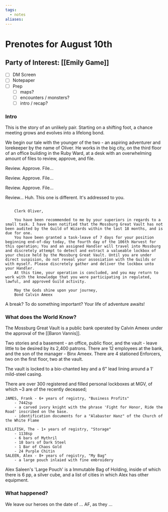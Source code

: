 ```yaml
---
tags:
  - notes
aliases:
---
```


# Prenotes for August 10th
## Party of Interest: [[Emily Game]]
- [ ] DM Screen
- [ ] Notepaper
- [ ] Prep
	- [ ] maps?
	- [ ] encounters / monsters?
	- [ ] intro / recap?

### Intro

This is the story of an unlikely pair. Starting on a shifting foot, a chance meeting grows and evolves into a lifelong bond.

We begin our tale with the younger of the two - an aspiring adventurer and lorekeeper by the name of Oliver. He works in the big city, on the third floor of an office building in the Ruby Ward, at a desk with an overwhelming amount of files to review, approve, and file.

Review. Approve. File...

Review. Approve. File...

Review. Approve. File...

Review... Huh. This one is different. It's addressed to you.

```

	Clerk Oliver,

	You have been recommended to me by your superiors in regards to a small task. I have been notified that the Mossburg Great Vault has not been audited by the Guild of Wizards within the last 18 months, and is due for one. 
	You have been granted a task-leave of 7 days for your position beginning end-of-day today, the fourth day of the 106th Harvest for this operation; You and an assigned Handler will travel into Mossburg and discretely attempt to detect and extract a valueable lockbox of your choice held by the Mossburg Great Vault. Until you are under direct suspision, do not reveal your assosiation with the Guilds or with myself. Please discretely gather and deliver the lockbox unto your Handler. 
	At this time, your operation is concluded, and you may return to work with the knowledge that you were participating in regulated, lawful, and approved Guild activity.

	May the Gods shine upon your journey,
	Bond Calvin Ameex

```

A break? To do something important? Your life of adventure awaits!

### What does the World Know?

The Mossburg Great Vault is a public bank operated by Calvin Ameex under the approval of the [[Baron Vannis]].

Two stories and a basement - an office, public floor, and the vault - leave little to be desired by its 2,400 patrons. There are 12 employees at the bank, and the son of the manager - Binx Ameex. There are 4 stationed Enforcers, two on the first floor, two at the vault.

The vault is locked to a bio-chanted key and a 6" lead lining around a 1' mild-steel casing.

There are over 300 registered and filled personal lockboxes at MGV, of which ~3 are of the recently deceased;

```
JAMES, Frank - 6+ years of registry, "Business Profits"
	- 7442sp
	- a carved ivory knight with the phrase 'Fight for Honor, Ride the Road' inscribed on the base.
	- identification documents for a "Alabaster Hanz" of the Church of the White Flame

KILLFISH, The - 1+ years of registry, "Storage"
	- 1138sp
	- 6 bars of Mythril
	- 18 bars of Dark Steel
	- 1 Bar of Chaos Gold
	- 24 Purple Chitin
SALEEN, Alex - 8+ years of registry, "My Bag"
	- a large pouch inlaied with fine embroidery
```

Alex Saleen's 'Large Pouch' is a Immutable Bag of Holding, inside of which there is 6 pp, a silver cube, and a list of cities in which Alex has other equipment.
### What happened?


We leave our heroes on the date of ... AF, as they ...